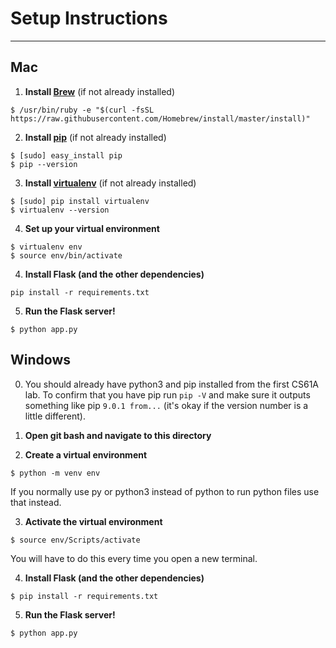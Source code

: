 # Setup Instructions
---
## Mac
1. **Install [Brew](https://brew.sh/)** (if not already installed)
```
$ /usr/bin/ruby -e "$(curl -fsSL https://raw.githubusercontent.com/Homebrew/install/master/install)"
```

2. **Install [pip](https://pip.pypa.io/)** (if not already installed)
```
$ [sudo] easy_install pip
$ pip --version
```

3. **Install [virtualenv](https://virtualenv.pypa.io/en/latest/)** (if not already installed)
```
$ [sudo] pip install virtualenv
$ virtualenv --version
```

4. **Set up your virtual environment**
```
$ virtualenv env
$ source env/bin/activate
```

4. **Install Flask (and the other dependencies)**
```
pip install -r requirements.txt
```
5. **Run the Flask server!**
```
$ python app.py
```

## Windows
0. You should already have python3 and pip installed from the first CS61A lab. To confirm that you have pip run `pip -V` and make sure it outputs something like pip `9.0.1 from...` (it's okay if the version number is a little different).

1. **Open git bash and navigate to this directory**

2. **Create a virtual environment**
```
$ python -m venv env
```
If you normally use py or python3 instead of python to run python files use that instead.

3. **Activate the virtual environment**
```
$ source env/Scripts/activate
```
You will have to do this every time you open a new terminal.

4. **Install Flask (and the other dependencies)**
```
$ pip install -r requirements.txt
```

5. **Run the Flask server!**
```
$ python app.py
```

